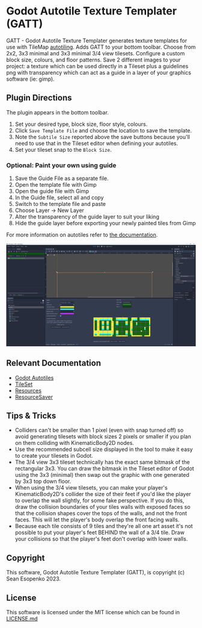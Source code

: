 # Godot Autotile Texture Templater (GATT)

GATT - Godot Autotile Texture Templater generates texture templates for use with TileMap [autotiling](https://docs.godotengine.org/en/stable/tutorials/2d/using_tilemaps.html#autotiles).  Adds GATT to your bottom toolbar.  Choose from 2x2, 3x3 minimal and 3x3 minimal 3/4 view tilesets.  Configure a custom block size, colours, and floor patterns. Save 2 different images to your project: a texture which can be used directly in a Tileset plus a guidelines png with transparency which can act as a guide in a layer of your graphics software (ie: gimp).

## Plugin Directions

The plugin appears in the bottom toolbar.

1. Set your desired type, block size, floor style, colours.
2. Click `Save Template File` and choose the location to save the template.
3. Note the `Subtile Size` reported above the save buttons because you'll need to use that in the Tileset editor when defining your autotiles.
4. Set your tileset snap to the `Block Size`.

### Optional: Paint your own using guide

1. Save the Guide File as a separate file.
2. Open the template file with Gimp
3. Open the guide file with Gimp
3. In the Guide file, select all and copy
4. Switch to the template file and paste
5. Choose Layer -> New Layer
6. Alter the transparency of the guide layer to suit your liking
7. Hide the guide layer before exporting your newly painted tiles from Gimp

For more information on autotiles refer to [the documentation](https://docs.godotengine.org/en/stable/tutorials/2d/using_tilemaps.html#autotiles).

![screenshot](img/preview_screenshot.png)

## Relevant Documentation

* [Godot Autotiles](https://docs.godotengine.org/en/stable/tutorials/2d/using_tilemaps.html#autotiles)
* [TileSet](https://docs.godotengine.org/en/stable/classes/class_tileset.html)
* [Resources](https://docs.godotengine.org/en/stable/tutorials/scripting/resources.html)
* [ResourceSaver](https://docs.godotengine.org/en/stable/classes/class_resourcesaver.html)

## Tips & Tricks

* Colliders can't be smaller than 1 pixel (even with snap turned off) so avoid generating tilesets with block sizes 2 pixels or smaller if you plan on them colliding with KinematicBody2D nodes.
* Use the recommended subcell size displayed in the tool to make it easy to create your tilesets in Godot.
* The 3/4 view 3x3 tileset technically has the exact same bitmask of the rectangular 3x3.  You can draw the bitmask in the Tileset editor of Godot using the 3x3 (minimal) then swap out the graphic with one generated by 3x3 top down floor.
* When using the 3/4 view tilesets, you can make your player's KinematicBody2D's collider the size of their feet if you'd like the player to overlap the wall slightly, for some fake perspective.  If you do this, draw the collision boundaries of your tiles walls with exposed faces so that the collision shapes cover the tops of the walls, and not the front faces.  This will let the player's body overlap the front facing walls.
* Because each tile consists of 9 tiles and they're all one art asset it's not possible to put your player's feet BEHIND the wall of a 3/4 tile.  Draw your collisions so that the player's feet don't overlap with lower walls.

## Copyright

This software, Godot Autotile Texture Templater (GATT), is copyright (c) Sean Esopenko 2023.

## License

This software is licensed under the MIT license which can be found in [LICENSE.md](./LICENSE.md)
